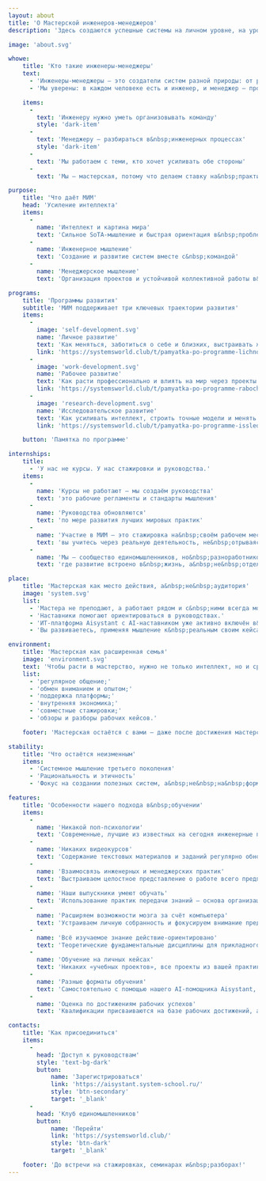 ```yaml
---
layout: about
title: 'О Мастерской инженеров‑менеджеров'
description: 'Здесь создаются успешные системы на личном уровне, на уровне команд и предприятий, сообществ и общества.'

image: 'about.svg'

whowe:
    title: 'Кто такие инженеры-менеджеры'
    text:
      - 'Инженеры-менеджеры — это создатели систем разной природы: от ракет до сообществ, от ИТ-систем до мастерства.'
      - 'Мы уверены: в каждом человеке есть и инженер, и менеджер — просто с разной долей.'

    items:
      -
        text: 'Инженеру нужно уметь организовывать команду'
        style: 'dark-item'
      -
        text: 'Менеджеру — разбираться в&nbsp;инженерных процессах'
        style: 'dark-item'
      -
        text: 'Мы работаем с теми, кто хочет усиливать обе стороны'
      -
        text: 'Мы — мастерская, потому что делаем ставку на&nbsp;практику и среду'

purpose:
    title: 'Что даёт МИМ'
    head: 'Усиление интеллекта'
    items:
      -
        name: 'Интеллект и картина мира'
        text: 'Сильное SoTA-мышление и быстрая ориентация в&nbsp;проблемных ситуациях'
      -
        name: 'Инженерное мышление'
        text: 'Создание и развитие систем вместе с&nbsp;командой'
      -
        name: 'Менеджерское мышление'
        text: 'Организация проектов и устойчивой коллективной работы в&nbsp;условиях неопределённости'

programs:
    title: 'Программы развития'
    subtitle: 'МИМ поддерживает три ключевых траектории развития'
    items:
      -
        image: 'self-development.svg'
        name: 'Личное развитие'
        text: 'Как меняться, заботиться о себе и близких, выстраивать жизнь'
        link: 'https://systemsworld.club/t/pamyatka-po-programme-lichnogo-razvitiya/25981'
      -
        image: 'work-development.svg'
        name: 'Рабочее развитие'
        text: 'Как расти профессионально и влиять на мир через проекты'
        link: 'https://systemsworld.club/t/pamyatka-po-programme-rabochego-razvitiya-inzhenerov-menedzherov-mim/25895'
      -
        image: 'research-development.svg'
        name: 'Исследовательское развитие'
        text: 'Как усиливать интеллект, строить точные модели и менять картину мира'
        link: 'https://systemsworld.club/t/pamyatka-po-programme-issledovatelskogo-razvitiya-inzhenerov-menedzherov-mim/25978'

    button: 'Памятка по программе'

internships:
    title:
      - 'У нас не курсы. У нас стажировки и руководства.'
    items:
      -
        name: 'Курсы не работают — мы создаём руководства'
        text: 'это рабочие регламенты и стандарты мышления'
      -
        name: 'Руководства обновляются'
        text: 'по мере развития лучших мировых практик'
      -
        name: 'Участие в МИМ — это стажировка на&nbsp;своём рабочем месте'
        text: 'вы учитесь через реальную деятельность, не&nbsp;отрываясь от&nbsp;контекста'
      -
        name: 'Мы — сообщество единомышленников, но&nbsp;разноработников'
        text: 'где развитие встроено в&nbsp;жизнь, а&nbsp;не&nbsp;отделено от&nbsp;неё'

place:
    title: 'Мастерская как место действия, а&nbsp;не&nbsp;аудитория'
    image: 'system.svg'
    list:
      - 'Мастера не преподают, а работают рядом и с&nbsp;ними всегда можно поговорить или посмотреть их деятельность.'
      - 'Наставники помогают ориентироваться в руководствах.'
      - 'ИТ-платформа Aisystant с AI-наставником уже активно включён в&nbsp;процесс.'
      - 'Вы развиваетесь, применяя мышление к&nbsp;реальным своим кейсам, а&nbsp;не&nbsp;тестовым задачам.'

environment:
    title: 'Мастерская как расширенная семья'
    image: 'environment.svg'
    text: 'Чтобы расти в мастерство, нужно не только интеллект, но и среда:'
    list:
      - 'регулярное общение;'
      - 'обмен вниманием и опытом;'
      - 'поддержка платформы;'
      - 'внутренняя экономика;'
      - 'совместные стажировки;'
      - 'обзоры и разборы рабочих кейсов.'

    footer: 'Мастерская остаётся с вами — даже после достижения мастерства.'

stability:
    title: 'Что остаётся неизменным'
    items:
      - 'Системное мышление третьего поколения'
      - 'Рациональность и этичность'
      - 'Фокус на создании полезных систем, а&nbsp;не&nbsp;на&nbsp;формальных сертификатах'

features:
    title: 'Особенности нашего подхода в&nbsp;обучении'
    items:
      -
        name: 'Никакой поп-психологии'
        text: 'Современные, лучшие из известных на сегодня инженерные подходы'
      -
        name: 'Никаких видеокурсов'
        text: 'Содержание текстовых материалов и заданий регулярно обновляется, чтобы отражать современное состояние изучаемых практик'
      -
        name: 'Взаимосвязь инженерных и менеджерских практик'
        text: 'Выстраиваем целостное представление о работе всего предприятия и для инженера, и для менеджера'
      -
        name: 'Наши выпускники умеют обучать'
        text: 'Использование практик передачи знаний — основа организационного развития'
      -
        name: 'Расширяем возможности мозга за счёт компьютера'
        text: 'Устраиваем личную собранность и фокусируем внимание предприятия за счёт современных технологий'
      -
        name: 'Всё изучаемое знание действие-ориентировано'
        text: 'Теоретические фундаментальные дисциплины для прикладного практического использования'
      -
        name: 'Обучение на личных кейсах'
        text: 'Никаких «учебных проектов», все проекты из вашей практики'
      -
        name: 'Разные форматы обучения'
        text: 'Самостоятельно с помощью нашего AI-помощника Aisystant, с поддержкой преподавателя, корпоративные и вузовские группы'
      -
        name: 'Оценка по достижениям рабочих успехов'
        text: 'Квалификации присваиваются на базе рабочих достижений, а не по итогам экзаменов'

contacts:
    title: 'Как присоединиться'
    items:
      -
        head: 'Доступ к руководствам'
        style: 'text-bg-dark'
        button:
            name: 'Зарегистрироваться'
            link: 'https://aisystant.system-school.ru/'
            style: 'btn-secondary'
            target: '_blank'
      -
        head: 'Клуб единомышленников'
        button:
            name: 'Перейти'
            link: 'https://systemsworld.club/'
            style: 'btn-dark'
            target: '_blank'

    footer: 'До встречи на стажировках, семинарах и&nbsp;разборах!'
---
```

